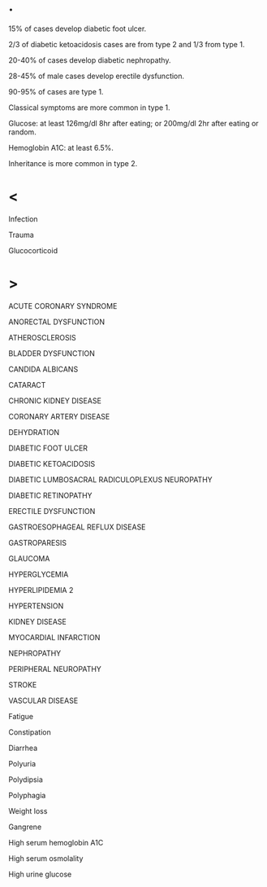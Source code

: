 # .

15% of cases develop diabetic foot ulcer.

2/3 of diabetic ketoacidosis cases are from type 2 and 1/3 from type 1.

20-40% of cases develop diabetic nephropathy.

28-45% of male cases develop erectile dysfunction.

90-95% of cases are type 1.

Classical symptoms are more common in type 1.

Glucose: at least 126mg/dl 8hr after eating; or 200mg/dl 2hr after eating or random.

Hemoglobin A1C: at least 6.5%.

Inheritance is more common in type 2.

# <

Infection

Trauma

Glucocorticoid

# >

ACUTE CORONARY SYNDROME

ANORECTAL DYSFUNCTION

ATHEROSCLEROSIS

BLADDER DYSFUNCTION

CANDIDA ALBICANS

CATARACT

CHRONIC KIDNEY DISEASE

CORONARY ARTERY DISEASE

DEHYDRATION

DIABETIC FOOT ULCER

DIABETIC KETOACIDOSIS

DIABETIC LUMBOSACRAL RADICULOPLEXUS NEUROPATHY

DIABETIC RETINOPATHY

ERECTILE DYSFUNCTION

GASTROESOPHAGEAL REFLUX DISEASE

GASTROPARESIS

GLAUCOMA

HYPERGLYCEMIA

HYPERLIPIDEMIA 2

HYPERTENSION

KIDNEY DISEASE

MYOCARDIAL INFARCTION

NEPHROPATHY

PERIPHERAL NEUROPATHY

STROKE

VASCULAR DISEASE

Fatigue

Constipation

Diarrhea

Polyuria

Polydipsia

Polyphagia

Weight loss

Gangrene

High serum hemoglobin A1C

High serum osmolality

High urine glucose
